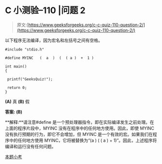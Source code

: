 # C 小测验–110 |问题 2

> 原文:[https://www.geeksforgeeks.org/c-c-quiz-110-question-2/](https://www.geeksforgeeks.org/c-c-quiz-110-question-2/)

以下程序无法编译，因为宏名和左括号之间有空格。

```
#include "stdio.h"

#define MYINC   (  a  )  (  ( a )  +  1 )

int main()
{

 printf("GeeksQuiz!");

 return 0;
}
```

**(A)** 真
**(B)** 假

**答案:** **(B)**

**解释:**请注意#define 是一个预处理器指令，即在实际编译发生之前处理。在上面的程序片段中，MYINC 没有在程序中的任何地方使用。因此，即使 MYINC 没有执行预期的行为，即它不会增加，但 MYINC 是一个有效的宏。如果我们在程序中的任何地方使用 MYINC，它将被替换为“(a ) ( ( a ) + 1)”。因此，上述程序将编译和运行没有任何问题。

[本题小考](https://www.geeksforgeeks.org/c-quiz-110-gq/)